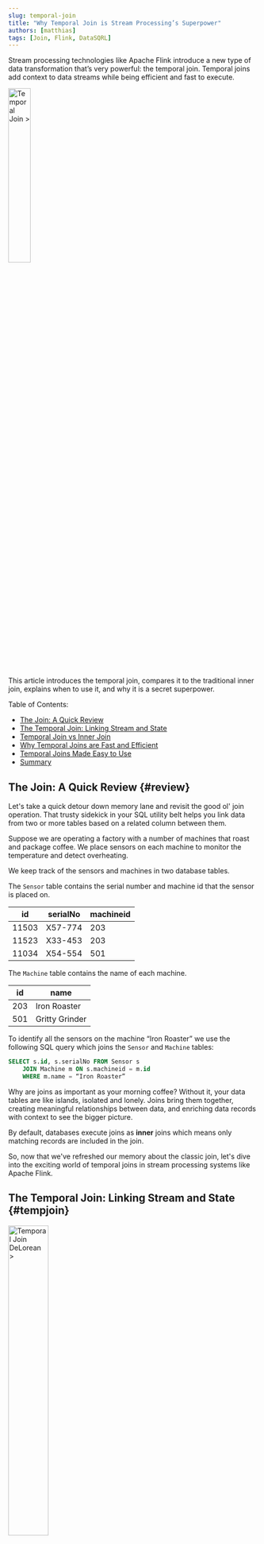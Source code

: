 ```yaml
---
slug: temporal-join
title: "Why Temporal Join is Stream Processing’s Superpower"
authors: [matthias]
tags: [Join, Flink, DataSQRL]
---
```


<head>
  <meta property="og:image" content="/img/dev/temporal_join.png" />
</head>

Stream processing technologies like Apache Flink introduce a new type of data transformation that’s very powerful: the temporal join. Temporal joins add context to data streams while being efficient and fast to execute.

<img src="/img/dev/temporal_join.svg" alt="Temporal Join >" width="30%"/>

This article introduces the temporal join, compares it to the traditional inner join, explains when to use it, and why it is a secret superpower.

Table of Contents:
* [The Join: A Quick Review](#review)
* [The Temporal Join: Linking Stream and State](#tempjoin)
* [Temporal Join vs Inner Join](#tempinner)
* [Why Temporal Joins are Fast and Efficient](#efficient)
* [Temporal Joins Made Easy to Use](#easy)
* [Summary](#summary)

<!--truncate-->

## The Join: A Quick Review {#review}

Let's take a quick detour down memory lane and revisit the good ol' join operation. That trusty sidekick in your SQL utility belt helps you link data from two or more tables based on a related column between them.

Suppose we are operating a factory with a number of machines that roast and package coffee. We place sensors on each machine to monitor the temperature and detect overheating.

We keep track of the sensors and machines in two database tables.

The `Sensor` table contains the serial number and machine id that the sensor is placed on.

| id    | serialNo | machineid |
|-------|----------|----------|
| 11503 | X57-774  | 203      |
| 11523 | X33-453  | 203      |
| 11034 | X54-554  | 501      |

The `Machine` table contains the name of each machine.

| id    | name           |
|-------|----------------|
| 203   | Iron Roaster   |
| 501   | Gritty Grinder |

To identify all the sensors on the machine “Iron Roaster” we use the following SQL query which joins the `Sensor` and `Machine` tables:
```sql
SELECT s.id, s.serialNo FROM Sensor s 
    JOIN Machine m ON s.machineid = m.id 
    WHERE m.name = “Iron Roaster”
```

Why are joins as important as your morning coffee? Without it, your data tables are like islands, isolated and lonely. Joins bring them together, creating meaningful relationships between data, and enriching data records with context to see the bigger picture.

By default, databases execute joins as **inner** joins which means only matching records are included in the join.

So, now that we've refreshed our memory about the classic join, let's dive into the exciting world of temporal joins in stream processing systems like Apache Flink.

## The Temporal Join: Linking Stream and State {#tempjoin}

<img src="/img/blog/delorean.jpeg" alt="Temporal Join DeLorean >" width="40%"/>

Picture this: you're a time traveler. You have the power to access any point in time, past or future, at your will. Now, imagine that your data could do the same. Enter the Temporal Join, the DeLorean of data operations, capable of taking your data on a time-traveling adventure.

A Temporal Join is like a regular join but with a twist. It allows you to join a stream of data (the time traveler) with a versioned table (the timeline) based on the time attribute of the data stream. This means that for each record in the stream, the join will find the most recent record in the versioned table that is less than or equal to the stream record's time.

The versioned table is a normal state table where we keep track of data changes over time. That is, we keep older versions of each record around to allow the stream to match the correct version in time. Like time travel, temporal joins can make your head spin a bit. Let’s look at an example to break it down.

## Temporal Join vs Inner Join {#tempinner}

Back to our coffee roasting factory, we collect the temperature readings from each sensor in a data stream. 

| timestamp           | sensorid | temperature |
|---------------------|----------|-------------|
| 2023-07-10T13:25:15 | 11503    | 78.2        |
| 2023-07-10T13:25:15 | 11523    | 83.1        |
| 2023-07-10T13:25:15 | 11034    | 101.5       |
| 2023-07-10T13:25:16 | 11503    | 77.8        |
| 2023-07-10T13:25:16 | 11523    | 83.5        |
| 2023-07-10T13:25:16 | 11034    | 105         |

And we want to know the maximum temperature recorded for each machine.

Easy enough, let’s join the temperature data stream with the Sensors table and aggregate by machine id:

```sql
SELECT s.machineid, MAX(r.temperature) AS maxTemp 
FROM SensorReading r INNER JOIN Sensor s 
    ON r.sensorid = s.id GROUP BY s.machineid
```

But here is a problem: What if we moved a sensor from one machine to another during the day? With an inner join, all of the sensor’s readings would be linked to the machine it was last placed on. So, if sensor 1 records a high temperature of 105 degrees in the morning and we move the sensor to the “Iron Roaster” machine in the afternoon, then we might see the 105 degrees falsely show up as the maximum temperature for the Iron Roaster. See how time played a trick on our join?

And this happens whenever we join a data stream with a state table that changes over time, like our sensors that get moved around the factory. What to do? Let’s call the temporal join to our rescue:

```sql
SELECT s.machineid, MAX(r.temperature) AS maxTemp 
FROM SensorReading r TEMPORAL JOIN Sensor s 
    ON r.sensorid = s.id GROUP BY s.machineid
```

Pretty much the same query, just a different join type. As a temporal join, we are joining each sensor reading with the version of the sensor record at the time of the data stream. In other words, the join not only matches the sensor reading with the sensor record based on the id but also based on the timestamp of the reading to ensure it matches the right version of the sensor record. Pretty neat, right?

Whenever you join a data stream with a state that changes over time, you want to use the temporal join to make sure your data is lined up correctly in time. Temporal joins are a powerful feature of stream processing engines that would be difficult to implement in a database ([see appendix](#appendix)).


## Why Temporal Joins are Fast and Efficient {#efficient}

<img src="/img/external/flink_logo.svg" alt="Apache Flink >" width="30%"/>

Not only do temporal joins solve the time-alignment problem when joining data streams with changing state, modern stream processors like Apache Flink are also incredibly efficient at executing temporal joins. A powerful feature with great performance? Sounds too good to be true. Let’s peek behind the stream processing curtain to find out why.

In stream processing, joins are maintained as the underlying data changes over time. That requires the stream engine to hold all the data it needs to update join records when either side of the join changes. This makes inner joins pretty expensive on data streams.

Consider our max-temperature query with the inner join: When we join a temperature reading with the corresponding sensor record, and that record changes, the engine has to update the result join record. To do so, it has to store all of the sensor readings to determine which join results are affected by a change in a sensor record. This can lead to a lot of updates and hence a lot of downstream computation. It can also cause system failure when there are a lot of temperature readings in our data stream because the stream engine has to store all of them.

Temporal joins, on the other hand, can be executed much more efficiently. The stream engine only needs to store the versions of the sensor table that are within the time bounds of the sensor reading data stream. And it only has to briefly store (if at all) the sensor reading records to ensure they are joined with the most up-to-date sensor records. Moreover, temporal joins don’t require sending out a massive amount of updated join records when sensors change placement since the join is fixed in time.

## Temporal Joins Made Easy to Use {#easy}

<img src="/img/full_squirrel.svg" alt="DataSQRL >" width="30%"/>

Because temporal joins are so powerful, we made them easy to use in DataSQRL. DataSQRL is a compiler for Apache Flink that builds integrated microservices for your event-driven or streaming applications. DataSQRL supports the simplified temporal join syntax shown in the queries above. In addition, DataSQRL defaults to a temporal join whenever you join a state and a stream table on the state table’s primary key. In that way, DataSQRL helps you pick the right join for your data and makes it easy for developers new to stream processing.


Apache Flink also supports temporal joins in Flink SQL using the following syntax:

```sql
SELECT s.machineid, MAX(r.temperature) AS maxTemp 
FROM SensorReading AS r  JOIN Sensor 
    FOR SYSTEM_TIME AS OF SensorReading.timestamp AS s 
    ON r.sensorid = s.id GROUP BY s.machineid
```

You need to be careful that the join column for the state table is the primary key of that table and that you set the timestamp SensorReading table. DataSQRL does that for you automatically.

## Time to Wrap Up This Temporal Journey {#summary}

We've reached the end of our time-traveling adventure through the universe of temporal joins. We've seen how they're like the DeLorean of data operations, zipping us back and forth through time to make sure our data matches up just right. We've also compared them to the good ol' inner join.

Temporal joins help us avoid the pitfalls of time-alignment problems when joining data streams with changing state. They're also super efficient, making them a great choice for high-volume, real-time data processing.

And that’s why the temporal join is stream processing's secret superpower.

DataSQRL makes using temporal joins a breeze. With its simplified syntax and smart defaults, it's like having a personal tour guide leading you through the sometimes bewildering landscape of stream processing. Take a look at our [IoT tutorial](/docs/getting-started/tutorials/iot/intro/) to see a complete example of temporal joins in action or take a look at our [extended tutorial](/docs/getting-started/intro/overview) for a step-by-step guide to stream processing including temporal joins. And we are [here to help](/community) if you have any questions.

Happy data time-traveling, folks!

## Appendix: Temporal Joins in Relational Databases {#appendix}

It is possible to implement temporal joins in relational databases but it requires a bit of work.

We have to store the version history of the `Sensor` table so that we can join each sensor reading with the “correct” sensor placement at the time of the reading. That means we need to add a `versionTime` column to our `Sensor` table. Then we have to write a nested query to identify the correct version of the `Sensor` table to join with:

```sql
SELECT s.machineid, MAX(r.temperature) AS maxTemp 
FROM SensorReading r JOIN 
    (SELECT id, machineid, versionTime as start_time, LEAD(versionTime) 
        OVER (PARTITION BY id ORDER BY versionTime) as end_time FROM Sensor) AS s 
ON (s.id = r.sensorid AND s.start_time <= r.timestamp AND (s.end_time IS NULL OR s.end_time > r.timestamp)) 
GROUP BY s.machineid
```

Compared to stream processors like Apache Flink, the database version of temporal joins is more complex and has performance issues.

It’s more complex because we have to use a nested SELECT query that uses windowing to identify the correct version for each sensor based on the `versionTime` column.

It has performance issues because the nested SELECT query and the join are expensive to execute as the version table grows over time. That means we have to carefully tune the query and make sure we periodically prune the sensor version table to remove outdated versions.
Apache Flink uses watermarks to automatically drop outdated versions without any extra effort on our part. And a temporal join in Apache Flink is a simple lookup.

